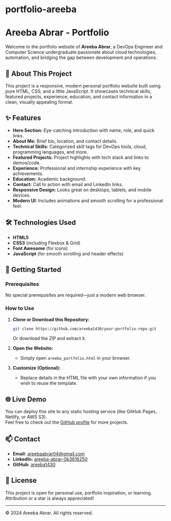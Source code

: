 # portfolio-areeba
# Areeba Abrar - Portfolio

Welcome to the portfolio website of **Areeba Abrar**, a DevOps Engineer and Computer Science undergraduate passionate about cloud technologies, automation, and bridging the gap between development and operations.

## 🚀 About This Project

This project is a responsive, modern personal portfolio website built using pure HTML, CSS, and a little JavaScript. It showcases technical skills, featured projects, experience, education, and contact information in a clean, visually appealing format.

## ✨ Features

- **Hero Section:** Eye-catching introduction with name, role, and quick links.
- **About Me:** Brief bio, location, and contact details.
- **Technical Skills:** Categorized skill tags for DevOps tools, cloud, programming languages, and more.
- **Featured Projects:** Project highlights with tech stack and links to demos/code.
- **Experience:** Professional and internship experience with key achievements.
- **Education:** Academic background.
- **Contact:** Call to action with email and LinkedIn links.
- **Responsive Design:** Looks great on desktops, tablets, and mobile devices.
- **Modern UI:** Includes animations and smooth scrolling for a professional feel.

## 🛠️ Technologies Used

- **HTML5**
- **CSS3** (including Flexbox & Grid)
- **Font Awesome** (for icons)
- **JavaScript** (for smooth scrolling and header effects)

## 📂 Getting Started

### Prerequisites

No special prerequisites are required—just a modern web browser.

### How to Use

1. **Clone or Download this Repository:**
   ```bash
   git clone https://github.com/areeba1430/your-portfolio-repo.git
   ```
   Or download the ZIP and extract it.

2. **Open the Website:**
   - Simply open `areeba_portfolio.html` in your browser.

3. **Customize (Optional):**
   - Replace details in the HTML file with your own information if you wish to reuse the template.

## 🌐 Live Demo

You can deploy this site to any static hosting service (like GitHub Pages, Netlify, or AWS S3).  
Feel free to check out the [GitHub profile](https://github.com/areeba1430) for more projects.

## 📫 Contact

- **Email:** [areebaabrar04@gmail.com](mailto:areebaabrar04@gmail.com)
- **LinkedIn:** [areeba-abrar-0b3616250](https://www.linkedin.com/in/areeba-abrar-0b3616250)
- **GitHub:** [areeba1430](https://github.com/areeba1430)

## 📝 License

This project is open for personal use, portfolio inspiration, or learning.  
Attribution or a star is always appreciated!

---

&copy; 2024 Areeba Abrar. All rights reserved.
